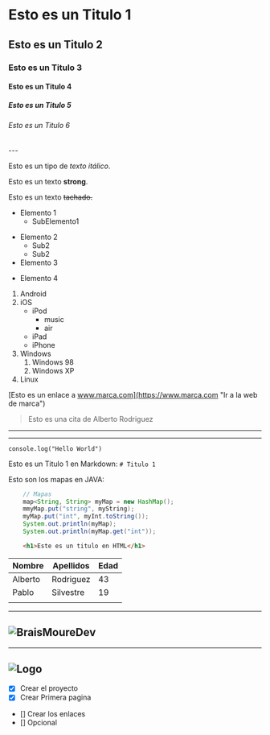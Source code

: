 <!-- 1. ENCABEZADOS -->
# Esto es un Titulo 1
## Esto es un Titulo 2
### Esto es un Titulo 3
#### Esto es un Titulo 4
##### Esto es un Titulo 5
###### Esto es un Titulo 6
<!-- 2. TIPOS DE TEXTO --> ---
Esto es un tipo de *texto itálico*.

Esto es un texto **strong**.

Esto es un texto ~~tachado.~~
<!-- 3. Listas de Elementos Desordenadas -->
* Elemento 1
    - SubElemento1
- Elemento 2
    * Sub2
    * Sub2
- Elemento 3
* Elemento 4
<!-- 4. Listas de Elementos Ordenads -->
1. Android
2. iOS
    * iPod
        - music
        - air
    * iPad
    * iPhone
3. Windows
    1. Windows 98
    2. Windows XP
4. Linux
<!-- 5. Enlaces en MarkDown -->
[Esto es un enlace a www.marca.com](https://www.marca.com "Ir a la web de marca")

<!-- 6 Citas -->
> Esto es una cita de Alberto Rodriguez

<!-- 7. Linea Horizontal -->
---

___

<!-- 8. Textos preformateado -->
` console.log("Hello World") `

Esto es un Titulo 1 en Markdown:
` # Titulo 1 `
<!-- 9. Bloques de código -->
Esto son los mapas en JAVA:
```java
    // Mapas
    map<String, String> myMap = new HashMap();
    mmyMap.put("string", myString);
    myMap.put("int", myInt.toString());
    System.out.println(myMap);
    System.out.println(myMap.get("int"));
```
```html
    <h1>Este es un titulo en HTML</h1>
```
<!-- 10. Tablas -->
| Nombre | Apellidos | Edad |
|--------|-----------|------|
|Alberto |Rodriguez  |  43  |
|Pablo   |Silvestre  |  19  |
||
---
<!-- 11. Imagenes -->
![ BraisMoureDev ](https://avatars.githubusercontent.com/u/17043402?v=4 "BraisMoureDev")
---
---
![Logo](/images/mouredev_github_profile.png)
---

<!-- Lista de tareas -->
 - [x] Crear el proyecto
 - [x] Crear Primera pagina
 - [] Crear los enlaces
 - [] Opcional